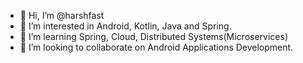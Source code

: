 - 👋 Hi, I’m @harshfast
- 👀 I’m interested in Android, Kotlin, Java and Spring.
- 🌱 I’m learning Spring, Cloud, Distributed Systems(Microservices)
- 💞️ I’m looking to collaborate on Android Applications Development.

<!---
harshfast/harshfast is a ✨ special ✨ repository because its `README.md` (this file) appears on your GitHub profile.
You can click the Preview link to take a look at your changes.
--->
